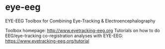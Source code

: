 # eye-eeg
EYE-EEG Toolbox for Combining Eye-Tracking & Electroencephalography

Toolbox homepage: http://www.eyetracking-eeg.org
Tutorials on how to do EEG/eye-tracking co-registration analyses with EYE-EEG: https://www.eyetracking-eeg.org/tutorial
